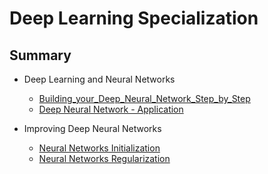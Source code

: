 # Deep Learning Specialization

## Summary

- Deep Learning and Neural Networks

  - [Building_your_Deep_Neural_Network_Step_by_Step](./Building_your_Deep_Neural_Network_Step_by_Step.ipynb)
  - [Deep Neural Network - Application](./deep_neural_network_application.ipynb)

- Improving Deep Neural Networks
  - [Neural Networks Initialization](./neural_network_initialization.ipynb)
  - [Neural Networks Regularization](./neural_networks_regularization.ipynb)
